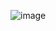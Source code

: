 ![image](https://github.com/aldoroman27/FastAPI/assets/148840055/7f0561b4-e80d-4bea-b486-0bae7fb2d418)
